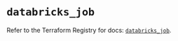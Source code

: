 # `databricks_job`

Refer to the Terraform Registry for docs: [`databricks_job`](https://registry.terraform.io/providers/databricks/databricks/1.44.0/docs/resources/job).
